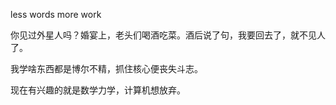 less words more work

你见过外星人吗？婚宴上，老头们喝酒吃菜。酒后说了句，我要回去了，就不见人了。

我学啥东西都是博尔不精，抓住核心便丧失斗志。

现在有兴趣的就是数学力学，计算机想放弃。

